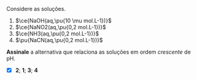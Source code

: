 Considere as soluções.

1. $\ce{NaOH(aq,\pu{10 \mu mol.L-1})}$
2. $\ce{NaNO2(aq,\pu{0,2 mol.L-1})}$
3. $\ce{NH3(aq,\pu{0,2 mol.L-1})}$
4. $\pu{NaCN(aq,\pu{0,2 mol.L-1})}$

**Assinale** a alternativa que relaciona as soluções em ordem *crescente* de pH.

- [x] **2**; **1**; **3**; **4**


